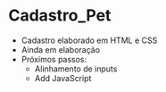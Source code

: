 # Cadastro_Pet

- Cadastro elaborado em HTML e CSS
- Ainda em elaboração
- Próximos passos: 
   - Alinhamento de inputs
   - Add JavaScript 
